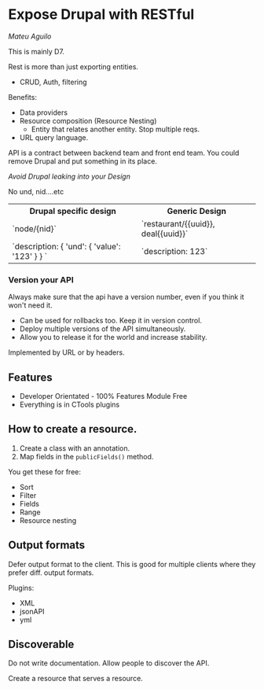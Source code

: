 # Expose Drupal with RESTful
_Mateu Aguilo_

This is mainly D7.

Rest is more than just exporting entities.
 - CRUD, Auth, filtering

Benefits:
  - Data providers
  - Resource composition (Resource Nesting)
    - Entity that relates another entity. Stop multiple reqs.
  - URL query language.

API is a contract between backend team and front end team. You could remove Drupal and put something in its place.

*Avoid Drupal leaking into your Design*

No und, nid....etc

<table>
  <tr>
    <th>Drupal specific design</th>
    <th>Generic Design</th>
  </tr>
  <tr>
    <td>`node/{nid}`</td>
    <td>`restaurant/{{uuid}}, deal{{uuid}}`</td>
  </tr>
  <tr>
    <td>`description: {
      'und': {
        'value': '123'
      }
      } `</td>
    <td>`description: 123`</td>
  </tr>
</table>

### Version your API

Always make sure that the api have a version number, even if you think it won't need it.

- Can be used for rollbacks too. Keep it in version control.
- Deploy multiple versions of the API simultaneously.
- Allow you to release it for the world and increase stability.

Implemented by URL or by headers.

## Features
- Developer Orientated - 100% Features Module Free
- Everything is in CTools plugins

## How to create a resource.

<!-- @todo add image of plugin -->
1. Create a class with an annotation.
2. Map fields in the `publicFields()` method.

You get these for free:
- Sort
- Filter
- Fields
- Range
- Resource nesting


## Output formats

Defer output format to the client. This is good for multiple clients where they prefer diff. output formats.

Plugins:
- XML
- jsonAPI
- yml

## Discoverable

Do not write documentation. Allow people to discover the API.

Create a resource that serves a resource. 
